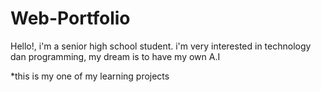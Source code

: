 # Web-Portfolio
Hello!, i'm a senior high school student. 
i'm very interested in technology dan programming, 
my dream is to have my own A.I



*this is my one of my learning projects
